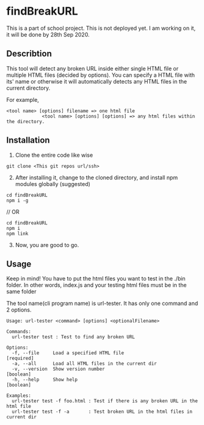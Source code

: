# findBreakURL
This is a part of school project.
This is not deployed yet. I am working on it, it will be done by 28th Sep 2020.
## Describtion
This tool will detect any broken URL inside either single HTML file or multiple HTML files (decided by options). 
You can specify a HTML file with its' name or otherwise it will automatically detects any HTML files in the current directory.

For example, 
```
<tool name> [options] filename => one html file
             <tool name> [options] [options] => any html files within the directory.
```

## Installation
1. Clone the entire code like wise 
```
git clone <This git repos url/ssh>
```
2. After installing it, change to the cloned directory, and install npm modules globally (suggested)
```
cd findBreakURL
npm i -g
```
// OR
```
cd findBreakURL
npm i 
npm link
```
3. Now, you are good to go.
               
## Usage
Keep in mind! You have to put the html files you want to test in the ./bin folder.
In other words, index.js and your testing html files must be in the same folder

The tool name(cli program name) is url-tester.
It has only one command and 2 options.
```
Usage: url-tester <command> [options] <optionalFilename>

Commands:
  url-tester test : Test to find any broken URL

Options: 
  -f, --file     Load a specified HTML file                           [required]
  -a, --all      Load all HTML files in the current dir
  -v, --version  Show version number                                   [boolean]
  -h, --help     Show help                                             [boolean]

Examples:
  url-tester test -f foo.html : Test if there is any broken URL in the html file
  url-tester test -f -a       : Test broken URL in the html files in current dir
```

